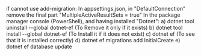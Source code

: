 if cannot use add-migration:
In appsettings.json, in "DefaultConnection" remove the final part "MultipleActiveResultSets = true"
In the package manager console (PowerShell), and having installed "Dotnet":
a) dotnet tool uninstall --global dotnet-ef (To Remove it only if it exists)
b) dotnet tool install --global dotnet-ef (To Install it if it does not exist)
c) dotnet ef (To see that it is installed correctly)
d) dotnet ef migrations add InitialCreate
e) dotnet ef database update
